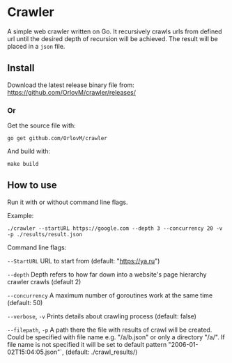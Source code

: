 # Crawler

A simple web crawler written on Go. It recursively crawls urls from defined url until the desired depth of recursion will be achieved.
The result will be placed in a `json` file.

## Install

Download the latest release binary file from: https://github.com/OrlovM/crawler/releases/

### Or 

Get the source file with: 
```
go get github.com/OrlovM/crawler
```
And build with:
```
make build
```


## How to use

Run it with or without command line flags.

Example:

```
./crawler --startURL https://google.com --depth 3 --concurrency 20 -v -p ./results/result.json
```

Command line flags:

`--StartURL` URL to start from (default: "https://ya.ru")

`--depth` Depth refers to how far down into a website's page hierarchy crawler crawls (default 2)

`--concurrency` A maximum number of goroutines work at the same time (default: 50)

`--verbose`, `-v` Prints details about crawling process (default: false)

`--filepath`, `-p` A path there the file with results of crawl will be created.
Could be specified with file name e.g. "/a/b.json" or only a directory "/a/".
If file name is not specified it will be set to default pattern "2006-01-02T15:04:05.json"`, (default: ./crawl_results/)




